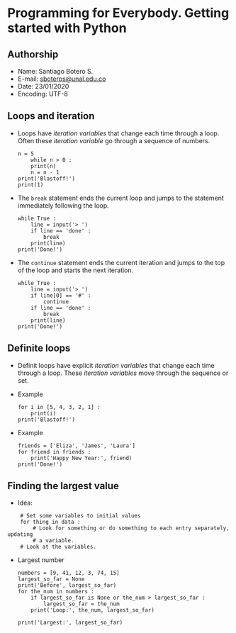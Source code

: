 # Programming for Everybody. Getting started with Python

## Authorship

+ Name: Santiago Botero S.
+ E-mail: sboteros@unal.edu.co
+ Date: 23/01/2020
+ Encoding: UTF-8

## Loops and iteration

+ Loops have *iteration variables* that change each time through a loop. Often
these *iteration variable* go through a sequence of numbers.
    ```
    n = 5
        while n > 0 :
        print(n)
        n = n - 1
    print('Blastoff!')
    print(1)
    ```

+ The `break` statement ends the current loop and jumps to the statement
immediately following the loop.
    ```
    while True :
        line = input('> ')
        if line == 'done' :
            break
        print(line)
    print('Done!')
    ```

+ The `continue` statement ends the current iteration and jumps to the top of
the loop and starts the next iteration.
    ```
    while True :
        line = input('> ')
        if line[0] == '#' :
            continue
        if line == 'done' :
            break
        print(line)
    print('Done!')
    ```

## Definite loops

+ Definit loops have explicit *iteration variables* that change each time
through a loop. These *iteration variables* move through the sequence or set.

+ Example
    ```
    for i in [5, 4, 3, 2, 1] :
        print(i)
    print('Blastoff!')
    ```

+ Example
    ```
    friends = ['Eliza', 'James', 'Laura']
    for friend in friends :
        print('Happy New Year:', friend)
    print('Done!')
    ```

## Finding the largest value

+ Idea:
```
    # Set some variables to initial values
    for thing in data :
        # Look for something or do something to each entry separately, updating
        # a variable.
    # Look at the variables.
```

+ Largest number
    ```
    numbers = [9, 41, 12, 3, 74, 15]
    largest_so_far = None
    print('Before', largest_so_far)
    for the_num in numbers :
        if largest_so_far is None or the_num > largest_so_far :
            largest_so_far = the_num
        print('Loop:', the_num, largest_so_far)

    print('Largest:', largest_so_far)
    ```
